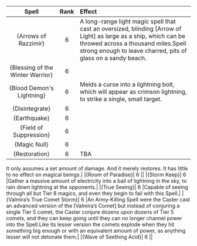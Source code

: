 | **Spell** | **Rank** | **Effect** |
|:--------:|:------:|:--------|
|{Arrows of Razzimir}| 6 |A long-range light magic spell that cast an oversized, blinding [Arrow of Light] as large as a ship, which can be throwed across a thousand miles.Spell strong enough to leave charred, pits of glass on a sandy beach.|
|{Blessing of the Winter Warrior}| 6 ||
|{Blood Demon's Lightning}| 6 |Melds a curse into a lightning bolt, which will appear as crimson lightning, to strike a single, small target.|
|{Disintegrate}| 6 ||
|{Earthquake}| 6 ||
|{Field of Suppression}| 6 ||
|{Magic Null}| 6 ||
|{Restoration}| 6 |TBA
It only assumes a set amount of damage. And it merely restores.
It has little to no effect on magical beings.|
|{Room of Paradise}| 6 ||
|{Storm Keep}| 6 |Gather a massive amount of electricity into a ball of lightning in the sky, to rain down lightning at the opponents.|
|{True Seeing}| 6 |Capable of seeing through all but Tier 8 magics, and even they begin to fail with this Spell.|
|{Valmira’s True Comet Storm}| 6 |An Army-Killing Spell were the Caster cast an advanced version of the [Valmira’s Comet] but instead of conjuring a single Tier 5 comet, the Caster conjure dozens upon dozens of Tier 5 comets, and they can keep going until they can no longer channel power into the Spell.Like its lesser version the comets explode when they hit something big enough or with an equivalent amount of power, as anything lesser will not detonate them.|
|{Wave of Seething Acid}| 6 ||
